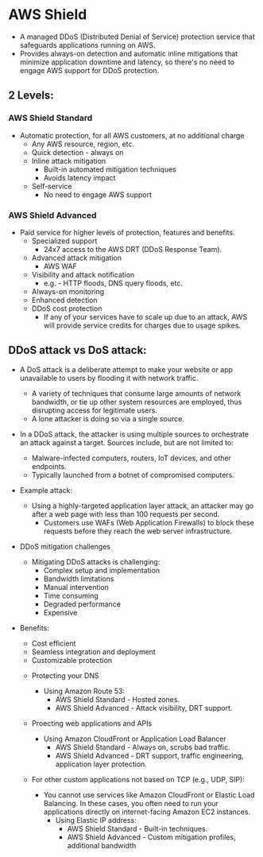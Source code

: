 # AWS Shield
* A managed DDoS (Distributed Denial of Service) protection service 
  that safeguards applications running on AWS.
* Provides always-on detection and automatic inline mitigations that
  minimize application downtime and latency, so there's no need to 
  engage AWS support for DDoS protection.

## 2 Levels:
### AWS Shield Standard
* Automatic protection, for all AWS customers, at no additional charge
  * Any AWS resource, region, etc.
  * Quick detection - always on
  * Inline attack mitigation
    * Built-in automated mitigation techniques
    * Avoids latency impact
  * Self-service
    * No need to engage AWS support
### AWS Shield Advanced 
* Paid service for higher levels of protection, features and benefits.
  * Specialized support
    * 24x7 access to the AWS DRT (DDoS Response Team).
  * Advanced attack mitigation
    * AWS WAF
  * Visibility and attack notification
    * e.g. - HTTP floods, DNS query floods, etc.
  * Always-on monitoring
  * Enhanced detection
  * DDoS cost protection
    * If any of your services have to scale up due to an attack, AWS 
      will provide service credits for charges due to usage spikes.

## DDoS attack vs DoS attack:
  * A DoS attack is a deliberate attempt to make your website or app
    unavailable to users by flooding it with network traffic.
    * A variety of techniques that consume large amounts of network 
      bandwidth, or tie up other system resources are employed, thus
      disrupting access for legitimate users.
    * A lone attacker is doing so via a single source.
  * In a DDoS attack, the attacker is using multiple sources to
    orchestrate an attack against a target. Sources include, but are
    not limited to:
    * Malware-infected computers, routers, IoT devices, and other 
      endpoints.
    * Typically launched from a botnet of compromised computers.

  * Example attack:
    * Using a highly-targeted application layer attack, an attacker may
      go after a web page with less than 100 requests per second.
      * Customers use WAFs (Web Application Firewalls) to block these
        requests before they reach the web server infrastructure.

* DDoS mitigation challenges
  * Mitigating DDoS attacks is challenging:
    * Complex setup and implementation
    * Bandwidth limitations
    * Manual intervention
    * Time consuming
    * Degraded performance
    * Expensive

* Benefits:
  * Cost efficient
  * Seamless integration and deployment
  * Customizable protection

  - Protecting your DNS
    - Using Amazon Route 53:
      - AWS Shield Standard - Hosted zones.
      - AWS Shield Advanced - Attack visibility, DRT support.

  - Proecting web applications and APIs
    - Using Amazon CloudFront or Application Load Balancer
      - AWS Shield Standard - Always on, scrubs bad traffic.
      - AWS Shield Advanced - DRT support, traffic engineering,
                              application layer protection.
  
  - For other custom applications not based on TCP (e.g., UDP, SIP):
    - You cannot use services like Amazon CloudFront or Elastic Load
      Balancing. In these cases, you often need to run your applications
      directly on internet-facing Amazon EC2 instances.
      - Using Elastic IP address:
        - AWS Shield Standard - Built-in techniques.
        - AWS Shield Advanced - Custom mitigation profiles, additional 
                              bandwidth


